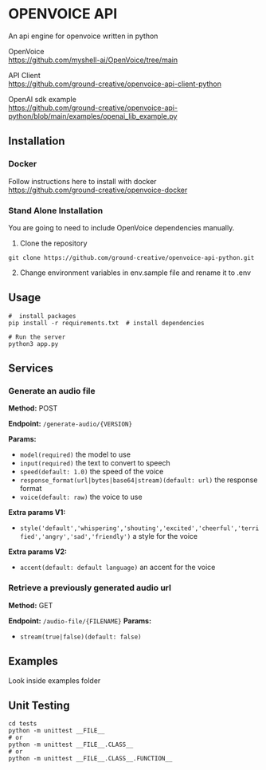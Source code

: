 # OPENVOICE API

An api engine for openvoice written in python

OpenVoice<br />
https://github.com/myshell-ai/OpenVoice/tree/main

API Client<br />
https://github.com/ground-creative/openvoice-api-client-python

OpenAI sdk example<br />
https://github.com/ground-creative/openvoice-api-python/blob/main/examples/openai_lib_example.py

## Installation

### Docker

Follow instructions here to install with docker<br /> 
https://github.com/ground-creative/openvoice-docker

### Stand Alone Installation

You are going to need to include OpenVoice dependencies manually.

1) Clone the repository
```
git clone https://github.com/ground-creative/openvoice-api-python.git
```

2) Change environment variables in env.sample file and rename it to .env

## Usage

```
#  install packages
pip install -r requirements.txt  # install dependencies

# Run the server
python3 app.py
```

## Services

### Generate an audio file

**Method:** POST

**Endpoint:** `/generate-audio/{VERSION}`

**Params:**
- `model(required)` the model to use
- `input(required)` the text to convert to speech
- `speed(default: 1.0)` the speed of the voice
- `response_format(url|bytes|base64|stream)(default: url)` the response format
- `voice(default: raw)` the voice to use

**Extra params V1:** 
- `style('default','whispering','shouting','excited','cheerful','terrified','angry','sad','friendly')` a style for the voice

**Extra params V2:**
- `accent(default: default language)` an accent for the voice

### Retrieve a previously generated audio url

**Method:** GET

**Endpoint:** `/audio-file/{FILENAME}`
**Params:** 
- `stream(true|false)(default: false)`

## Examples

Look inside examples folder

## Unit Testing

```
cd tests
python -m unittest __FILE__
# or
python -m unittest __FILE__.CLASS__
# or
python -m unittest __FILE__.CLASS__.FUNCTION__
```
